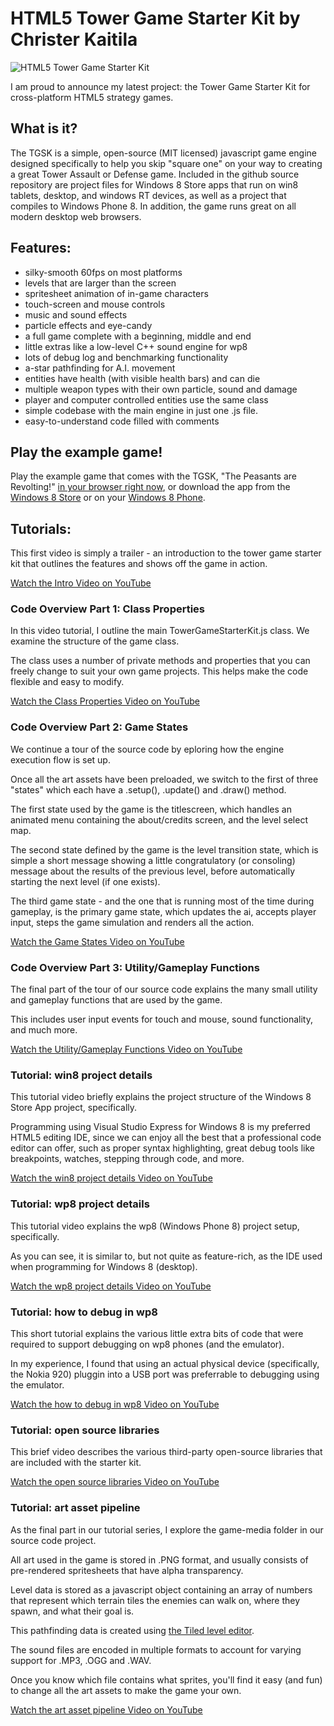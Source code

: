 # HTML5 Tower Game Starter Kit by Christer Kaitila

![HTML5 Tower Game Starter Kit](https://raw.github.com/mcfunkypants/TowerGameStarterKit/master/tgsk-logo.png)

I am proud to announce my latest project: the Tower Game Starter Kit for cross-platform HTML5 strategy games.

## What is it?

The TGSK is a simple, open-source (MIT licensed) javascript game engine designed specifically to help you skip "square one" on your way to creating a great Tower Assault or Defense game. Included in the github source repository are project files for Windows 8 Store apps that run on win8 tablets, desktop, and windows RT devices, as well as a project that compiles to Windows Phone 8. In addition, the game runs great on all modern desktop web browsers.

## Features:

- silky-smooth 60fps on most platforms
- levels that are larger than the screen
- spritesheet animation of in-game characters
- touch-screen and mouse controls
- music and sound effects
- particle effects and eye-candy
- a full game complete with a beginning, middle and end
- little extras like a low-level C++ sound engine for wp8
- lots of debug log and benchmarking functionality
- a-star pathfinding for A.I. movement
- entities have health (with visible health bars) and can die
- multiple weapon types with their own particle, sound and damage
- player and computer controlled entities use the same class
- simple codebase with the main engine in just one .js file.
- easy-to-understand code filled with comments

## Play the example game!

Play the example game that comes with the TGSK, "The Peasants are Revolting!" [in your browser right now](http://mcfunkypants.com/Peasants), or download the app from the [Windows 8 Store](http://mcfunkypants.com/tower/win8) or on your [Windows 8 Phone](http://mcfunkypants.com/tower/wp8).

## Tutorials:

This first video is simply a trailer - an introduction to the tower game starter kit that outlines the features and shows off the game in action.

[Watch the Intro Video on YouTube](https://youtu.be/01xNz6NSOFs)

### Code Overview Part 1: Class Properties

In this video tutorial, I outline the main TowerGameStarterKit.js class. We examine the structure of the game class. 

The class uses a number of private methods and properties that you can freely change to suit your own game projects. This helps make the code flexible and easy to modify.

[Watch the Class Properties Video on YouTube](https://youtu.be/KZn2TNH2dtw)

### Code Overview Part 2: Game States

We continue a tour of the source code by eploring how the engine execution flow is set up. 

Once all the art assets have been preloaded, we switch to the first of three "states" which each have a .setup(), .update() and .draw() method. 

The first state used by the game is the titlescreen, which handles an animated menu containing the about/credits screen, and the level select map. 

The second state defined by the game is the level transition state, which is simple a short message showing a little congratulatory (or consoling) message about the results of the previous level, before automatically starting the next level (if one exists). 

The third game state - and the one that is running most of the time during gameplay, is the primary game state, which updates the ai, accepts player input, steps the game simulation and renders all the action.

[Watch the Game States Video on YouTube](https://youtu.be/ulqoMC8Ob6M)

### Code Overview Part 3: Utility/Gameplay Functions

The final part of the tour of our source code explains the many small utility and gameplay functions that are used by the game. 

This includes user input events for touch and mouse, sound functionality, and much more.

[Watch the Utility/Gameplay Functions Video on YouTube](https://youtu.be/dx7k3v4Kg-A)

### Tutorial: win8 project details

This tutorial video briefly explains the project structure of the Windows 8 Store App project, specifically. 

Programming using Visual Studio Express for Windows 8 is my preferred HTML5 editing IDE, since we can enjoy all the best that a professional code editor can offer, such as proper syntax highlighting, great debug tools like breakpoints, watches, stepping through code, and more.

[Watch the win8 project details Video on YouTube](https://youtu.be/P9yGaChpJg0)

### Tutorial: wp8 project details

This tutorial video explains the wp8 (Windows Phone 8) project setup, specifically. 

As you can see, it is similar to, but not quite as feature-rich, as the IDE used when programming for Windows 8 (desktop).

[Watch the wp8 project details Video on YouTube](https://youtu.be/FxYwDcl99do)

### Tutorial: how to debug in wp8

This short tutorial explains the various little extra bits of code that were required to support debugging on wp8 phones (and the emulator). 

In my experience, I found that using an actual physical device (specifically, the Nokia 920) pluggin into a USB port was preferrable to debugging using the emulator.

[Watch the how to debug in wp8 Video on YouTube](https://youtu.be/KzAv7d9HII8)

### Tutorial: open source libraries

This brief video describes the various third-party open-source libraries that are included with the starter kit.

[Watch the open source libraries Video on YouTube](https://youtu.be/lCWAiPuRIfs)

### Tutorial: art asset pipeline

As the final part in our tutorial series, I explore the game-media folder in our source code project. 

All art used in the game is stored in .PNG format, and usually consists of pre-rendered spritesheets that have alpha transparency. 

Level data is stored as a javascript object containing an array of numbers that represent which terrain tiles the enemies can walk on, where they spawn, and what their goal is. 

This pathfinding data is created using [the Tiled level editor](http://www.mapeditor.org/). 

The sound files are encoded in multiple formats to account for varying support for .MP3, .OGG and .WAV. 

Once you know which file contains what sprites, you'll find it easy (and fun) to change all the art assets to make the game your own.

[Watch the art asset pipeline Video on YouTube](https://youtu.be/mqkvd_wEUFU)

